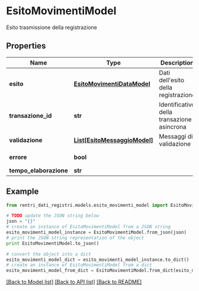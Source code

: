 # EsitoMovimentiModel

Esito trasmissione della registrazione

## Properties
Name | Type | Description | Notes
------------ | ------------- | ------------- | -------------
**esito** | [**EsitoMovimentiDataModel**](EsitoMovimentiDataModel.md) | Dati dell&#39;esito della registrazione | [optional] 
**transazione_id** | **str** | Identificativo della transazione asincrona | [optional] 
**validazione** | [**List[EsitoMessaggioModel]**](EsitoMessaggioModel.md) | Messaggi di validazione | [optional] 
**errore** | **bool** |  | [optional] [readonly] 
**tempo_elaborazione** | **str** |  | [optional] 

## Example

```python
from rentri_dati_registri.models.esito_movimenti_model import EsitoMovimentiModel

# TODO update the JSON string below
json = "{}"
# create an instance of EsitoMovimentiModel from a JSON string
esito_movimenti_model_instance = EsitoMovimentiModel.from_json(json)
# print the JSON string representation of the object
print EsitoMovimentiModel.to_json()

# convert the object into a dict
esito_movimenti_model_dict = esito_movimenti_model_instance.to_dict()
# create an instance of EsitoMovimentiModel from a dict
esito_movimenti_model_from_dict = EsitoMovimentiModel.from_dict(esito_movimenti_model_dict)
```
[[Back to Model list]](../README.md#documentation-for-models) [[Back to API list]](../README.md#documentation-for-api-endpoints) [[Back to README]](../README.md)


